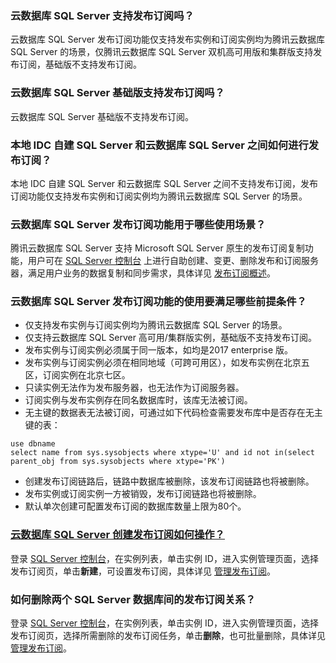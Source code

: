 ### 云数据库 SQL Server 支持发布订阅吗？
云数据库 SQL Server 发布订阅功能仅支持发布实例和订阅实例均为腾讯云数据库 SQL Server 的场景，仅腾讯云数据库 SQL Server 双机高可用版和集群版支持发布订阅，基础版不支持发布订阅。

### 云数据库 SQL Server 基础版支持发布订阅吗？
云数据库 SQL Server 基础版不支持发布订阅。

### 本地 IDC 自建 SQL Server 和云数据库 SQL Server 之间如何进行发布订阅？
本地 IDC 自建 SQL Server 和云数据库 SQL Server 之间不支持发布订阅，发布订阅功能仅支持发布实例和订阅实例均为腾讯云数据库 SQL Server 的场景。

### 云数据库 SQL Server 发布订阅功能用于哪些使用场景？
腾讯云数据库 SQL Server 支持 Microsoft SQL Server 原生的发布订阅复制功能，用户可在 [SQL Server 控制台](https://console.cloud.tencent.com/sqlserver) 上进行自助创建、变更、删除发布和订阅服务器，满足用户业务的数据复制和同步需求，具体详见 [发布订阅概述](https://cloud.tencent.com/document/product/238/43326)。

### 云数据库 SQL Server 发布订阅功能的使用要满足哪些前提条件？
- 仅支持发布实例与订阅实例均为腾讯云数据库 SQL Server 的场景。
- 仅支持云数据库 SQL Server 高可用/集群版实例，基础版不支持发布订阅。
- 发布实例与订阅实例必须属于同一版本，如均是2017 enterprise 版。
- 发布实例与订阅实例必须在相同地域（可跨可用区），如发布实例在北京五区，订阅实例在北京七区。
- 只读实例无法作为发布服务器，也无法作为订阅服务器。
- 订阅实例与发布实例存在同名数据库时，该库无法被订阅。
- 无主键的数据表无法被订阅，可通过如下代码检查需要发布库中是否存在无主键的表：
```
use dbname
select name from sys.sysobjects where xtype='U' and id not in(select parent_obj from sys.sysobjects where xtype='PK')
```
- 创建发布订阅链路后，链路中数据库被删除，该发布订阅链路也将被删除。
- 发布实例或订阅实例一方被销毁，发布订阅链路也将被删除。
- 默认单次创建可配置发布订阅的数据库数量上限为80个。

### [云数据库 SQL Server 创建发布订阅如何操作？](id:FBDYCZ)
登录 [SQL Server 控制台](https://console.cloud.tencent.com/sqlserver)，在实例列表，单击实例 ID，进入实例管理页面，选择发布订阅页，单击**新建**，可设置发布订阅，具体详见 [管理发布订阅](https://cloud.tencent.com/document/product/238/43327)。

### 如何删除两个 SQL Server 数据库间的发布订阅关系？
登录 [SQL Server 控制台](https://console.cloud.tencent.com/sqlserver)，在实例列表，单击实例 ID，进入实例管理页面，选择发布订阅页，选择所需删除的发布订阅任务，单击**删除**，也可批量删除，具体详见 [管理发布订阅](https://cloud.tencent.com/document/product/238/43327)。
